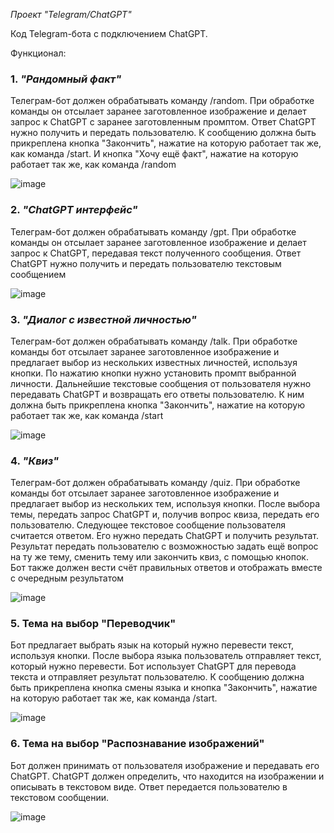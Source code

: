 
*Проект "Telegram/ChatGPT"*

Код Telegram-бота с подключением ChatGPT.

Функционал:

### 1. *"Рандомный факт"*
Телеграм-бот должен обрабатывать команду /random.
При обработке команды он отсылает заранее заготовленное изображение и делает запрос к ChatGPT с заранее заготовленным промптом.
Ответ ChatGPT нужно получить и передать пользователю. К сообщению должна быть прикреплена кнопка "Закончить", нажатие на которую работает так же, как команда /start.
И кнопка "Хочу ещё факт", нажатие на которую работает так же, как команда /random

![image](https://github.com/user-attachments/assets/a278290e-d29e-48af-83d8-915b6a807ef9)

### 2. *"ChatGPT интерфейс"*
Телеграм-бот должен обрабатывать команду /gpt. При обработке команды он отсылает заранее заготовленное изображение
и делает запрос к ChatGPT, передавая  текст полученного сообщения. Ответ ChatGPT нужно получить и передать пользователю текстовым сообщением

![image](https://github.com/user-attachments/assets/a6c4fa79-4ff5-4f22-bdd4-7734f4e31355)

### 3. *"Диалог с известной личностью"*
Телеграм-бот должен обрабатывать команду /talk.
При обработке команды бот отсылает заранее заготовленное изображение и предлагает выбор из нескольких известных личностей,
используя кнопки. По нажатию кнопки нужно установить промпт выбранной личности. Дальнейшие текстовые сообщения от пользователя нужно передавать ChatGPT и
возвращать его ответы пользователю. К ним должна быть прикреплена кнопка "Закончить", нажатие на которую работает так же, как команда /start

![image](https://github.com/user-attachments/assets/ab0ac088-c0bb-4ce9-8580-4f9d276f89c0)

### 4. *"Квиз"*
Телеграм-бот должен обрабатывать команду /quiz.
При обработке команды бот отсылает заранее заготовленное изображение и предлагает выбор из нескольких тем, используя кнопки.
После выбора темы, передать запрос ChatGPT и, получив вопрос квиза, передать его пользователю. Следующее текстовое сообщение пользователя считается ответом.
Его нужно передать ChatGPT и получить результат. Результат передать пользователю с возможностью задать ещё вопрос на ту же тему, сменить тему или закончить квиз, с помощью кнопок.
Бот также должен вести счёт правильных ответов и отображать вместе с очередным результатом

![image](https://github.com/user-attachments/assets/82a3b0fa-fb97-4879-8e1b-20510000cc72)

### 5. **Тема на выбор** **"Переводчик"**
Бот предлагает выбрать язык на который нужно перевести текст, используя кнопки.
После выбора языка пользователь отправляет текст, который нужно перевести. Бот использует ChatGPT для перевода текста и отправляет результат пользователю.
К сообщению должна быть прикреплена кнопка смены языка и кнопка "Закончить", нажатие на которую работает так же, как команда /start.

![image](https://github.com/user-attachments/assets/5966dfe8-460d-46f8-bcf3-ac709a990953)

### 6. **Тема на выбор** **"Распознавание изображений"**
Бот должен принимать от пользователя изображение и передавать его ChatGPT.
ChatGPT должен определить, что находится на изображении и описывать в текстовом виде.
Ответ передается пользователю в текстовом сообщении.

![image](https://github.com/user-attachments/assets/050fa15d-2af0-4113-a6c2-9e49c4278b08)



